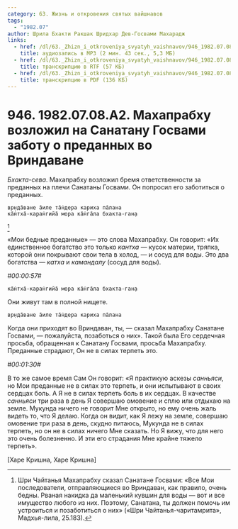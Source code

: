 ```yaml
---
category: 63. Жизнь и откровения святых вайшнавов
tags:
  - "1982.07"
author: Шрила Бхакти Ракшак Шридхар Дев-Госвами Махарадж
links:
  - href: /dl/63._Zhizn_i_otkroveniya_svyatyh_vaishnavov/946_1982.07.08.A2_SridharMj_Mahaprabhu_vozlozhil_na_Sanatanu_Gosvami_zabotu_o_predannyh_vo_Vrindavane.mp3
    title: аудиозапись в MP3 (2 мин. 43 сек., 5,3 МБ)
  - href: /dl/63._Zhizn_i_otkroveniya_svyatyh_vaishnavov/946_1982.07.08.A2_SridharMj_Mahaprabhu_vozlozhil_na_Sanatanu_Gosvami_zabotu_o_predannyh_vo_Vrindavane.rtf
    title: транскрипцию в RTF (57 КБ)
  - href: /dl/63._Zhizn_i_otkroveniya_svyatyh_vaishnavov/946_1982.07.08.A2_SridharMj_Mahaprabhu_vozlozhil_na_Sanatanu_Gosvami_zabotu_o_predannyh_vo_Vrindavane.pdf
    title: транскрипцию в PDF (136 КБ)
---
```


# 946. 1982.07.08.A2. Махапрабху возложил на Санатану Госвами заботу о преданных во Вриндаване

*Бхакта-сева*. Махапрабху возложил бремя ответственности за преданных на плечи Санатаны Госвами. Он попросил его заботиться о преданных.

    вр̣нда̄ване а̄иле та̄н̇дера кариха па̄лана
    ка̄н̇тха̄-каран̇гийа̄ мора ка̄н̇га̄ла бхакта-ган̣а
[^_ftn1]

«Мои бедные преданные» — это слова Махапрабху. Он говорит: «Их единственное богатство это только *кантха* — кусок материи, тряпка, которой они покрывают свои тела в холод, — и сосуд для воды. Это два богатства — *катха* и *камандалу* (сосуд для воды).

*#00:00:57#*

    ка̄н̇тха̄-каран̇гийа̄ мора ка̄н̇га̄ла бхакта-ган̣а

Они живут там в полной нищете.

    вр̣нда̄ване а̄иле та̄н̇дера кариха па̄лана

Когда они приходят во Вриндаван, ты, — сказал Махапрабху Санатане Госвами, — пожалуйста, позаботься о них». Такой была Его сердечная просьба, обращенная к Санатану Госвами, просьба Махапрабху. Преданные страдают, Он не в силах терпеть это.

*#00:01:30#*

В то же самое время Сам Он говорит: «Я практикую аскезы *санньяси*, но Мои преданные не в силах это терпеть, и они испытывают в своих сердцах боль. А Я не в силах терпеть боль в их сердцах. В качестве *санньяси* три раза в день Я совершаю омовение и сплю или отдыхаю на земле. Мукунда ничего не говорит Мне открыто, но ему очень жаль видеть то, что Я делаю. Когда он видит, как Я лежу на земле, совершаю омовение три раза в день, скудно питаюсь, Мукунда не в силах терпеть, но он не в силах ничего Мне сказать. Но Я вижу, что для него это очень болезненно. И эти его страдания Мне крайне тяжело терпеть».

[Харе Кришна, Харе Кришна]



[^_ftn1]: Шри Чайтанья Махапрабху сказал Санатане Госвами: «Все Мои последователи, отправляющиеся во Вриндаван, как правило, очень бедны. Рваная накидка да маленький кувшин для воды — вот и все имущество любого из них. Поэтому, Санатана, ты должен помочь им устроиться и позаботиться о них» («Шри Чайтанья-чаритамрита», Мадхья-лила, 25.183).

